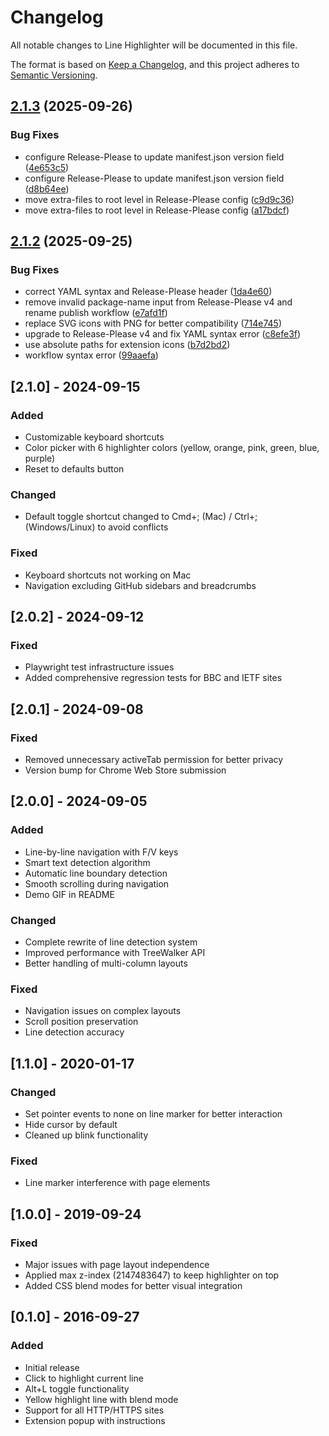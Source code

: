 # Changelog

All notable changes to Line Highlighter will be documented in this file.

The format is based on [Keep a Changelog](https://keepachangelog.com/en/1.0.0/),
and this project adheres to [Semantic Versioning](https://semver.org/spec/v2.0.0.html).

## [2.1.3](https://github.com/kylechadha/line-highlighter/compare/v2.1.2...v2.1.3) (2025-09-26)


### Bug Fixes

* configure Release-Please to update manifest.json version field ([4e653c5](https://github.com/kylechadha/line-highlighter/commit/4e653c57943bd4e3288353dea4c8d67997472dd7))
* configure Release-Please to update manifest.json version field ([d8b64ee](https://github.com/kylechadha/line-highlighter/commit/d8b64ee9e67ac55dfaa757ec1dc0ebb513a417c5))
* move extra-files to root level in Release-Please config ([c9d9c36](https://github.com/kylechadha/line-highlighter/commit/c9d9c36ca18f054855fc75d43c800719baac4229))
* move extra-files to root level in Release-Please config ([a17bdcf](https://github.com/kylechadha/line-highlighter/commit/a17bdcf0b6d9b341830e32881b54651fbdc141d2))

## [2.1.2](https://github.com/kylechadha/line-highlighter/compare/v2.1.1...v2.1.2) (2025-09-25)


### Bug Fixes

* correct YAML syntax and Release-Please header ([1da4e60](https://github.com/kylechadha/line-highlighter/commit/1da4e603455514890968cefa2bc00a46fdd9429c))
* remove invalid package-name input from Release-Please v4 and rename publish workflow ([e7afd1f](https://github.com/kylechadha/line-highlighter/commit/e7afd1f53f308334ff3eb09bd81efb6b5c052979))
* replace SVG icons with PNG for better compatibility ([714e745](https://github.com/kylechadha/line-highlighter/commit/714e745a44f98318cab3911dc42277dce6a0c98f))
* upgrade to Release-Please v4 and fix YAML syntax error ([c8efe3f](https://github.com/kylechadha/line-highlighter/commit/c8efe3f07c5905f3c84d31fa8670b13bbcb61f3b))
* use absolute paths for extension icons ([b7d2bd2](https://github.com/kylechadha/line-highlighter/commit/b7d2bd24607a1338ce453da0671c54e0969676c7))
* workflow syntax error ([99aaefa](https://github.com/kylechadha/line-highlighter/commit/99aaefa78a2b3020049da14b5549b8e8fb3f7538))

## [2.1.0] - 2024-09-15

### Added
- Customizable keyboard shortcuts
- Color picker with 6 highlighter colors (yellow, orange, pink, green, blue, purple)
- Reset to defaults button

### Changed
- Default toggle shortcut changed to Cmd+; (Mac) / Ctrl+; (Windows/Linux) to avoid conflicts

### Fixed
- Keyboard shortcuts not working on Mac
- Navigation excluding GitHub sidebars and breadcrumbs

## [2.0.2] - 2024-09-12

### Fixed
- Playwright test infrastructure issues
- Added comprehensive regression tests for BBC and IETF sites

## [2.0.1] - 2024-09-08

### Fixed
- Removed unnecessary activeTab permission for better privacy
- Version bump for Chrome Web Store submission

## [2.0.0] - 2024-09-05

### Added
- Line-by-line navigation with F/V keys
- Smart text detection algorithm
- Automatic line boundary detection
- Smooth scrolling during navigation
- Demo GIF in README

### Changed
- Complete rewrite of line detection system
- Improved performance with TreeWalker API
- Better handling of multi-column layouts

### Fixed
- Navigation issues on complex layouts
- Scroll position preservation
- Line detection accuracy

## [1.1.0] - 2020-01-17

### Changed
- Set pointer events to none on line marker for better interaction
- Hide cursor by default
- Cleaned up blink functionality

### Fixed
- Line marker interference with page elements

## [1.0.0] - 2019-09-24

### Fixed
- Major issues with page layout independence
- Applied max z-index (2147483647) to keep highlighter on top
- Added CSS blend modes for better visual integration

## [0.1.0] - 2016-09-27

### Added
- Initial release
- Click to highlight current line
- Alt+L toggle functionality
- Yellow highlight line with blend mode
- Support for all HTTP/HTTPS sites
- Extension popup with instructions
